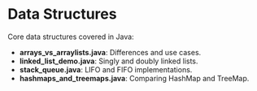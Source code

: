 # Data Structures
Core data structures covered in Java:

- **arrays_vs_arraylists.java**: Differences and use cases.
- **linked_list_demo.java**: Singly and doubly linked lists.
- **stack_queue.java**: LIFO and FIFO implementations.
- **hashmaps_and_treemaps.java**: Comparing HashMap and TreeMap.
